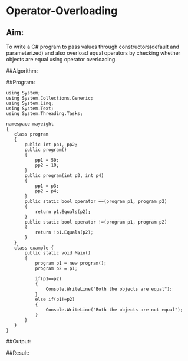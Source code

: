 # Operator-Overloading

## Aim:
 To write a C# program to pass values through constructors(default and parameterized) and also overload equal operators by checking whether objects are equal using operator overloading. 
 
 ##Algorithm:
 
 
 
 ##Program:
 ```
 using System;
using System.Collections.Generic;
using System.Linq;
using System.Text;
using System.Threading.Tasks;

namespace mayeight
{
    class program
    {
        public int pp1, pp2;
        public program()
        {
            pp1 = 50;
            pp2 = 10;
        }
        public program(int p3, int p4)
        {
            pp1 = p3;
            pp2 = p4;
        }
        public static bool operator ==(program p1, program p2)
        {
            return p1.Equals(p2);
        }
        public static bool operator !=(program p1, program p2)
        {
            return !p1.Equals(p2);
        }
    }
    class example { 
        public static void Main()
        {
            program p1 = new program();
            program p2 = p1;

            if(p1==p2)
            {
                Console.WriteLine("Both the objects are equal");
            }
            else if(p1!=p2)
            {
                Console.WriteLine("Both the objects are not equal");
            }
        }
    }
}

 ```
 
 
 ##Output:
 
 
 ##Result:

